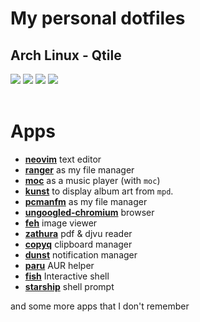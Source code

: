 # My personal dotfiles
## Arch Linux - Qtile

![](https://imgur.com/hFeMeNA.png)
![](https://imgur.com/qQEFlz0.png)
![](https://imgur.com/NttLjYb.png)
<a href="https://www.archlinux.org/"><img src="https://img.shields.io/badge/Arch-BTW-blue?logo=arch%20linux"></a><br><br>
# Apps


- **[neovim](.config/nvim)** text editor
- **[ranger](.config/ranger)** as my file manager
- **[moc](.moc)** as a music player (with `moc`)
- **[kunst](https://github.com/sdushantha/kunst)** to display album art from `mpd`.
- **[pcmanfm](https://github.com/lxde/pcmanfm)** as my file manager
- **[ungoogled-chromium](https://github.com/Eloston/ungoogled-chromium)** browser
- **[feh](https://github.com/derf/feh)** image viewer
- **[zathura](.config/zathura/zathurarc)** pdf & djvu reader
- **[copyq](https://github.com/hluk/CopyQ)** clipboard manager
- **[dunst](.config/dunst/dunstrc)** notification manager
- **[paru](.config/paru/paru.conf)** AUR helper
- **[fish](.config/fish-shell/fish-shell)** Interactive shell
- **[starship](.config/starship/starship)** shell prompt

and some more apps that I don't remember

